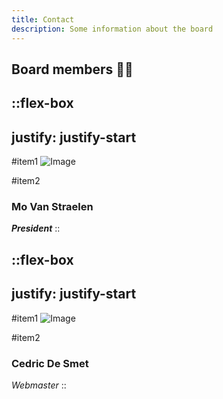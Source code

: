 ```yaml
---
title: Contact
description: Some information about the board
---
```


## Board members 🧗‍♀️

::flex-box
---
justify: justify-start
---
#item1
![Image](/luak-logo.png)

#item2
### Mo Van Straelen

_**President**_
::

::flex-box
---
justify: justify-start
---
#item1
![Image](/news/new_website.jpg)

#item2
### Cedric De Smet

_Webmaster_
::
